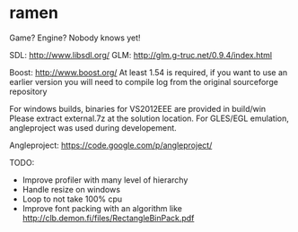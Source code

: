 ramen
=====

Game? Engine? Nobody knows yet!

SDL: http://www.libsdl.org/
GLM: http://glm.g-truc.net/0.9.4/index.html

Boost: http://www.boost.org/ 
At least 1.54 is required, if you want to use an earlier version you will need to compile log
from the original sourceforge repository


For windows builds, binaries for VS2012EEE are provided in build/win
Please extract external.7z at the solution location.
For GLES/EGL emulation, angleproject was used during developement.

Angleproject: https://code.google.com/p/angleproject/

TODO:

- Improve profiler with many level of hierarchy
- Handle resize on windows
- Loop to not take 100% cpu
- Improve font packing with an algorithm like http://clb.demon.fi/files/RectangleBinPack.pdf
